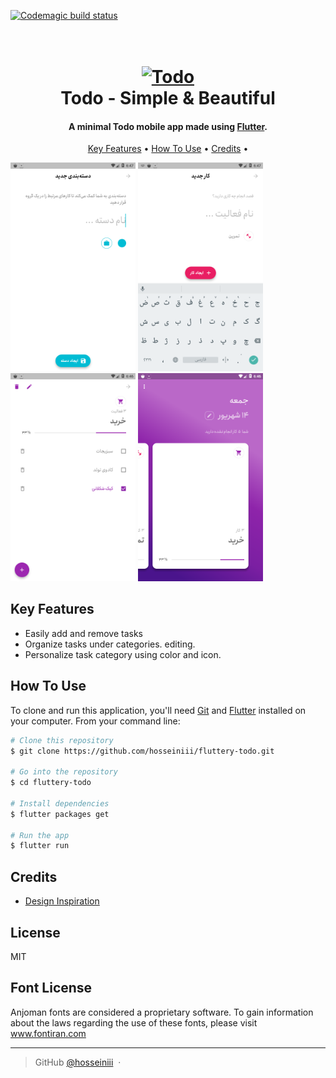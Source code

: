 [![Codemagic build status](https://api.codemagic.io/apps/5d0f190099fdb70008475b03/5d0f190099fdb70008475b02/status_badge.svg)](https://codemagic.io/apps/5d0f190099fdb70008475b03/5d0f190099fdb70008475b02/latest_build)

<h1 align="center">
  <br>
  <a href=""><img src="https://lh3.googleusercontent.com/WoCgEV-IoxkLTozlfqpxKr_uRTQ7jPFEetLWLTgIVTB4YcrPFpj4LpD9q4XD7Ij2Hos=s360" alt="Todo" width="200"></a>
  <br>
  Todo - Simple & Beautiful
  <br>
</h1>

<h4 align="center">A minimal Todo mobile app made using <a href="https://flutter.dev" target="_blank">Flutter</a>.</h4>

<p align="center">
  <a href="#key-features">Key Features</a> •
  <a href="#how-to-use">How To Use</a> •
  <a href="#credits">Credits</a> •
</p>

<p float="left">
  <img src="screenshots/screen04.png" width="200" />
  <img src="screenshots/screen03.png" width="200" /> 
  <img src="screenshots/screen02.png" width="200" />
  <img src="screenshots/screen01.png" width="200" />
</p>

## Key Features

* Easily add and remove tasks
* Organize tasks under categories. editing.
* Personalize task category using color and icon. 

## How To Use

To clone and run this application, you'll need [Git](https://git-scm.com) and [Flutter](https://flutter.dev/docs/get-started/install) installed on your computer. From your command line:

```bash
# Clone this repository
$ git clone https://github.com/hosseiniii/fluttery-todo.git

# Go into the repository
$ cd fluttery-todo

# Install dependencies
$ flutter packages get

# Run the app
$ flutter run
```


## Credits
- [Design Inspiration](https://goo.gl/Y5rd7L)

## License

MIT

## Font License

Anjoman fonts are considered a proprietary software. To gain information about the laws regarding the use of these fonts, please visit www.fontiran.com


---

> GitHub [@hosseiniii](https://github.com/hosseiniii) &nbsp;&middot;&nbsp;

